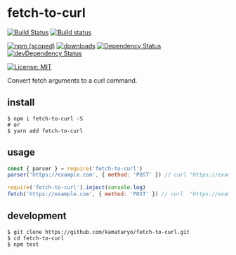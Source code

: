 # fetch-to-curl

[![Build Status](https://travis-ci.org/kamataryo/fetch-to-curl.svg?branch=master)](https://travis-ci.org/kamataryo/fetch-to-curl)
[![Build status](https://ci.appveyor.com/api/projects/status/yhpc128t9efo5b1k?svg=true)](https://ci.appveyor.com/project/kamataryo/fetch-to-curl)

[![npm (scoped)](https://img.shields.io/npm/v/fetch-to-curl.svg)](https://www.npmjs.com/package/fetch-to-curl)
[![downloads](https://img.shields.io/npm/dt/fetch-to-curl.svg)](https://www.npmjs.com/package/fetch-to-curl)
[![Dependency Status](https://img.shields.io/david/kamataryo/fetch-to-curl.svg?style=flat)](https://david-dm.org/kamataryo/fetch-to-curl)
[![devDependency Status](https://img.shields.io/david/dev/kamataryo/fetch-to-curl.svg?style=flat)](https://david-dm.org/kamataryo/fetch-to-curl#info=devDependencies)

[![License: MIT](https://img.shields.io/badge/License-MIT-yellow.svg)](https://opensource.org/licenses/MIT)

Convert fetch arguments to a curl command.

## install

```shell
$ npm i fetch-to-curl -S
# or
$ yarn add fetch-to-curl
```

## usage

```javascript
const { parser } = require('fetch-to-curl')
parser('https://example.com', { method: 'POST' }) // curl "https://example.com" -X "POST"
```

```javascript
require('fetch-to-curl').inject(console.log)
fetch('https://example.com', { method: 'POST' }) // curl  "https://example.com" -X "POST"
```

## development

```shell
$ git clone https://github.com/kamataryo/fetch-to-curl.git
$ cd fetch-to-curl
$ npm test
```

